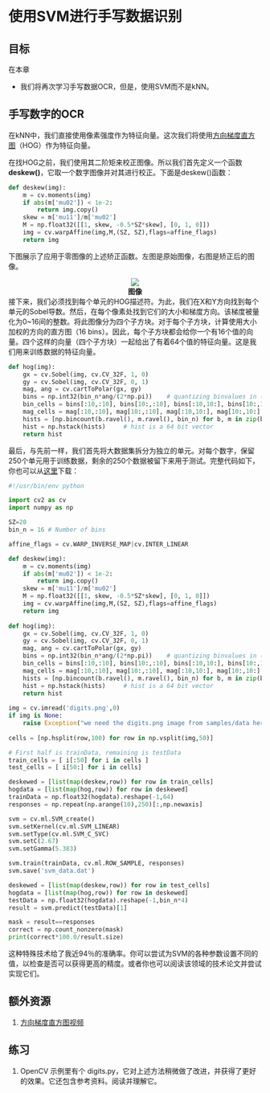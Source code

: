# 使用SVM进行手写数据识别

## 目标
在本章
* 我们将再次学习手写数据OCR，但是，使用SVM而不是kNN。

## 手写数字的OCR
在kNN中，我们直接使用像素强度作为特征向量。这次我们将使用[方向梯度直方图](http://en.wikipedia.org/wiki/Histogram_of_oriented_gradients)（HOG）作为特征向量。

在找HOG之前，我们使用其二阶矩来校正图像。所以我们首先定义一个函数**deskew()**，它取一个数字图像并对其进行校正。下面是deskew()函数：
```python
def deskew(img):
    m = cv.moments(img)
    if abs(m['mu02']) < 1e-2:
        return img.copy()
    skew = m['mu11']/m['mu02']
    M = np.float32([[1, skew, -0.5*SZ*skew], [0, 1, 0]])
    img = cv.warpAffine(img,M,(SZ, SZ),flags=affine_flags)
    return img
```
下图展示了应用于零图像的上述矫正函数。左图是原始图像，右图是矫正后的图像。
<div align=center>
<img src="img/deskew.jpg"> </br>
<b>图像</b>
</div>
接下来，我们必须找到每个单元的HOG描述符。为此，我们在X和Y方向找到每个单元的Sobel导数。然后，在每个像素处找到它们的大小和梯度方向。该梯度被量化为0~16间的整数。将此图像分为四个子方块。对于每个子方块，计算使用大小加权的方向的直方图（16 bins）。因此，每个子方块都会给你一个有16个值的向量。四个这样的向量（四个子方块）一起给出了有着64个值的特征向量。这是我们用来训练数据的特征向量。

```python
def hog(img):
    gx = cv.Sobel(img, cv.CV_32F, 1, 0)
    gy = cv.Sobel(img, cv.CV_32F, 0, 1)
    mag, ang = cv.cartToPolar(gx, gy)
    bins = np.int32(bin_n*ang/(2*np.pi))    # quantizing binvalues in (0...16)
    bin_cells = bins[:10,:10], bins[10:,:10], bins[:10,10:], bins[10:,10:]
    mag_cells = mag[:10,:10], mag[10:,:10], mag[:10,10:], mag[10:,10:]
    hists = [np.bincount(b.ravel(), m.ravel(), bin_n) for b, m in zip(bin_cells, mag_cells)]
    hist = np.hstack(hists)     # hist is a 64 bit vector
    return hist
```
最后，与先前一样，我们首先将大数据集拆分为独立的单元。对每个数字，保留250个单元用于训练数据，剩余的250个数据被留下来用于测试。完整代码如下，你也可以从[这里](https://github.com/opencv/opencv/tree/master/samples/python/tutorial_code/ml/py_svm_opencv/hogsvm.py)下载：
```python
#!/usr/bin/env python

import cv2 as cv
import numpy as np

SZ=20
bin_n = 16 # Number of bins

affine_flags = cv.WARP_INVERSE_MAP|cv.INTER_LINEAR

def deskew(img):
    m = cv.moments(img)
    if abs(m['mu02']) < 1e-2:
        return img.copy()
    skew = m['mu11']/m['mu02']
    M = np.float32([[1, skew, -0.5*SZ*skew], [0, 1, 0]])
    img = cv.warpAffine(img,M,(SZ, SZ),flags=affine_flags)
    return img
    
def hog(img):
    gx = cv.Sobel(img, cv.CV_32F, 1, 0)
    gy = cv.Sobel(img, cv.CV_32F, 0, 1)
    mag, ang = cv.cartToPolar(gx, gy)
    bins = np.int32(bin_n*ang/(2*np.pi))    # quantizing binvalues in (0...16)
    bin_cells = bins[:10,:10], bins[10:,:10], bins[:10,10:], bins[10:,10:]
    mag_cells = mag[:10,:10], mag[10:,:10], mag[:10,10:], mag[10:,10:]
    hists = [np.bincount(b.ravel(), m.ravel(), bin_n) for b, m in zip(bin_cells, mag_cells)]
    hist = np.hstack(hists)     # hist is a 64 bit vector
    return hist
    
img = cv.imread('digits.png',0)
if img is None:
    raise Exception("we need the digits.png image from samples/data here !")
    
cells = [np.hsplit(row,100) for row in np.vsplit(img,50)]

# First half is trainData, remaining is testData
train_cells = [ i[:50] for i in cells ]
test_cells = [ i[50:] for i in cells]

deskewed = [list(map(deskew,row)) for row in train_cells]
hogdata = [list(map(hog,row)) for row in deskewed]
trainData = np.float32(hogdata).reshape(-1,64)
responses = np.repeat(np.arange(10),250)[:,np.newaxis]

svm = cv.ml.SVM_create()
svm.setKernel(cv.ml.SVM_LINEAR)
svm.setType(cv.ml.SVM_C_SVC)
svm.setC(2.67)
svm.setGamma(5.383)

svm.train(trainData, cv.ml.ROW_SAMPLE, responses)
svm.save('svm_data.dat')

deskewed = [list(map(deskew,row)) for row in test_cells]
hogdata = [list(map(hog,row)) for row in deskewed]
testData = np.float32(hogdata).reshape(-1,bin_n*4)
result = svm.predict(testData)[1]

mask = result==responses
correct = np.count_nonzero(mask)
print(correct*100.0/result.size)

```
这种特殊技术给了我近94％的准确率。你可以尝试为SVM的各种参数设置不同的值，以检查是否可以获得更高的精度。或者你也可以阅读该领域的技术论文并尝试实现它们。

## 额外资源
1. [方向梯度直方图视频](https://www.youtube.com/watch?v=0Zib1YEE4LU)

## 练习
1. OpenCV 示例里有个 digits.py，它对上述方法稍微做了改进，并获得了更好的效果。它还包含参考资料。阅读并理解它。
